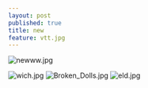 ```yaml
---
layout: post
published: true
title: new
feature: vtt.jpg
---
```

![newww.jpg]({{site.baseurl}}/assets/images/posts/newww.jpg)

![wich.jpg]({{site.baseurl}}/assets/images/posts/wich.jpg)
![Broken_Dolls.jpg]({{site.baseurl}}/assets/images/posts/Broken_Dolls.jpg)
![eld.jpg]({{site.baseurl}}/assets/images/posts/eld.jpg)
